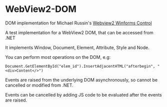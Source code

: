 # WebView2-DOM
DOM implementation for Michael Russin's [Webview2 Winforms Control](https://github.com/michael-russin/webview2-control)

A test implementation for a WebView2 DOM, that can be accessed from .NET

It implements Window, Document, Element, Attribute, Style and Node.

You can perform most operations on the DOM, e.g:

`Document.GetElementById("elem_id").InsertAdjacentHTML("afterbegin", "<div>Content</>")`

Events are raised from the underlying DOM asynchronously, so cannot be cancelled or modified from .NET.

Events can be cancelled by adding JS code to be evaluated after the events are raised.
